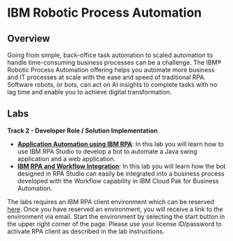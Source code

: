 # IBM Robotic Process Automation

## Overview

Going from simple, back-office task automation to scaled  automation to handle time-consuming business processes can be a  challenge. The IBM® Robotic Process Automation offering helps you automate more business and IT processes at scale with the ease and speed of traditional RPA. Software robots, or bots, can act on AI insights to  complete tasks with no lag time and enable you to achieve digital transformation.            

## Labs

**Track 2 - Developer Role / Solution Implementation**

- **[Application Automation using IBM RPA](Lab%20Guide%20-%20Application%20Automation%20using%20IBM%20RPA.pdf)**: In this lab you will learn how to use IBM RPA Studio to develop a bot to automate a Java swing application and a web application. 
- **[IBM RPA and Workflow Integration](Lab%20Guide%20-%20IBM%20RPA%20and%20Workflow%20Integration.pdf)**: In this lab you will learn how the bot designed in RPA Studio can easily be integrated into a business process developed with the Workflow capability in IBM Cloud Pak for Business Automation. 

The labs requires an IBM RPA client environment which can be reserved [here](https://techzone.ibm.com/collection/cloud-pak-for-business-automation-cp-4-ba-onboarding-rpa). Once you have reserved an environment, you will receive a link to the environment via email. Start the environment by selecting the start button in the upper right corner of the page. Please use your license ID/password to activate RPA client as described in the lab instructions.
